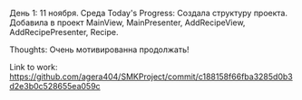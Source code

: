 День 1: 11 ноября. Среда
Today's Progress: Создала структуру проекта. Добавила в проект MainView, MainPresenter, AddRecipeView, AddRecipePresenter, Recipe.


Thoughts: Очень мотивированна продолжать!

Link to work: https://github.com/agera404/SMKProject/commit/c188158f66fba3285d0b3d2e3b0c528655ea059c
